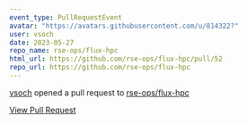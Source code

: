 ```yaml
---
event_type: PullRequestEvent
avatar: "https://avatars.githubusercontent.com/u/814322?"
user: vsoch
date: 2023-05-27
repo_name: rse-ops/flux-hpc
html_url: https://github.com/rse-ops/flux-hpc/pull/52
repo_url: https://github.com/rse-ops/flux-hpc
---
```


<a href='https://github.com/vsoch' target='_blank'>vsoch</a> opened a pull request to <a href='https://github.com/rse-ops/flux-hpc' target='_blank'>rse-ops/flux-hpc</a>

<a href='https://github.com/rse-ops/flux-hpc/pull/52' target='_blank'>View Pull Request</a>